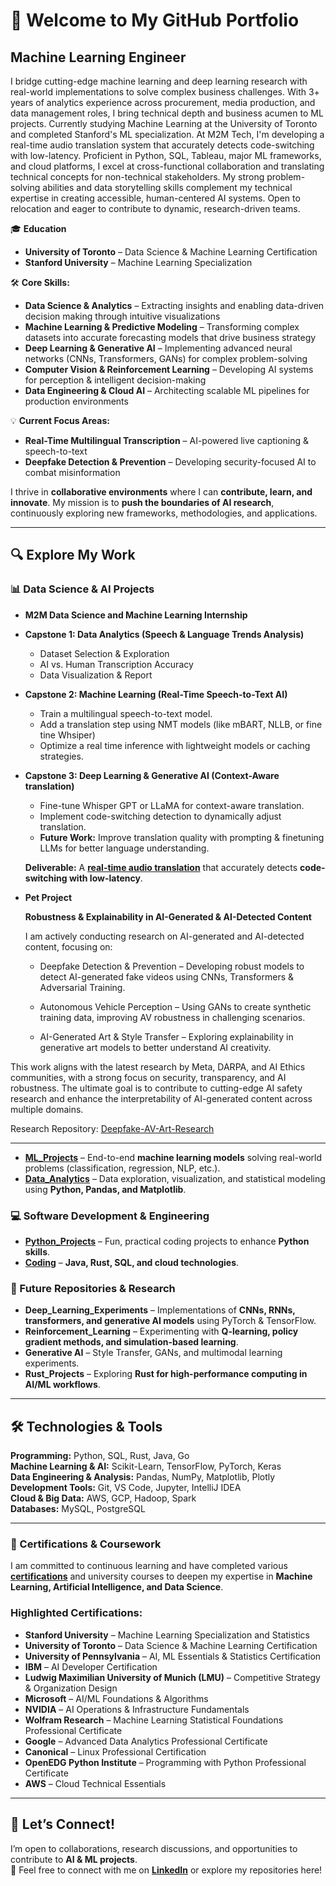 # 🚀 Welcome to My GitHub Portfolio  

## Machine Learning Engineer  

I bridge cutting-edge machine learning and deep learning research with real-world implementations to solve complex business challenges. With 3+ years of analytics experience across procurement, media production, and data management roles, I bring technical depth and business acumen to ML projects. Currently studying Machine Learning at the University of Toronto and completed Stanford's ML specialization. At M2M Tech, I'm developing a real-time audio translation system that accurately detects code-switching with low-latency. Proficient in Python, SQL, Tableau, major ML frameworks, and cloud platforms, I excel at cross-functional collaboration and translating technical concepts for non-technical stakeholders. My strong problem-solving abilities and data storytelling skills complement my technical expertise in creating accessible, human-centered AI systems. Open to relocation and eager to contribute to dynamic, research-driven teams.

🎓 **Education**  
- **University of Toronto** – Data Science & Machine Learning Certification    
- **Stanford University** – Machine Learning Specialization

🛠 **Core Skills:**  
- **Data Science & Analytics** – Extracting insights and enabling data-driven decision making through intuitive visualizations  
- **Machine Learning & Predictive Modeling** – Transforming complex datasets into accurate forecasting models that drive business strategy  
- **Deep Learning & Generative AI** – Implementing advanced neural networks (CNNs, Transformers, GANs) for complex problem-solving  
- **Computer Vision & Reinforcement Learning** – Developing AI systems for perception & intelligent decision-making  
- **Data Engineering & Cloud AI** – Architecting scalable ML pipelines for production environments  

💡 **Current Focus Areas:**  
- **Real-Time Multilingual Transcription** – AI-powered live captioning & speech-to-text  
- **Deepfake Detection & Prevention** – Developing security-focused AI to combat misinformation  

I thrive in **collaborative environments** where I can **contribute, learn, and innovate**. My mission is to **push the boundaries of AI research**, continuously exploring new frameworks, methodologies, and applications.  

---

## 🔍 Explore My Work  

### 📊 Data Science & AI Projects
- **M2M Data Science and Machine Learning Internship**

* **Capstone 1: Data Analytics (Speech & Language Trends Analysis)**
    * Dataset Selection & Exploration
    * AI vs. Human Transcription Accuracy
    * Data Visualization & Report
* **Capstone 2: Machine Learning (Real-Time Speech-to-Text AI)**
    * Train a multilingual speech-to-text model.
    * Add a translation step using NMT models (like mBART, NLLB, or fine tine Whsiper)
    * Optimize a real time inference with lightweight models or caching strategies.
* **Capstone 3: Deep Learning & Generative AI (Context-Aware translation)**
    * Fine-tune Whisper GPT or LLaMA for context-aware translation.
    * Implement code-switching detection to dynamically adjust translation.
    * **Future Work:** Improve translation quality with prompting & finetuning LLMs for better language understanding.
  
  **Deliverable:** A [**real-time audio translation**](https://github.com/VinodAnbalagan/Real-time-audio-translation.git) that accurately detects **code-switching with low-latency**. 

- **Pet Project**
  
	**Robustness & Explainability in AI-Generated & AI-Detected Content**

	I am actively conducting research on AI-generated and AI-detected content, focusing on:

	- Deepfake Detection & Prevention – Developing robust models to detect AI-generated fake videos using CNNs, Transformers & Adversarial Training.
   
	- Autonomous Vehicle Perception – Using GANs to create synthetic training data, improving AV robustness in challenging scenarios.
   
	- AI-Generated Art & Style Transfer – Exploring explainability in generative art models to better understand AI creativity.

This work aligns with the latest research by Meta, DARPA, and AI Ethics communities, with a strong focus on security, transparency, and AI robustness. The ultimate goal is to contribute to cutting-edge AI safety research and enhance the interpretability of AI-generated content across multiple domains.

Research Repository: [Deepfake-AV-Art-Research](https://github.com/VinodAnbalagan/Deepfake-AV-Art-Research-.git)

--- 

- [**ML_Projects**](https://github.com/VinodAnbalagan/ML_Projects.git) – End-to-end **machine learning models** solving real-world problems (classification, regression, NLP, etc.).  
- [**Data_Analytics**](https://github.com/VinodAnbalagan/Data_Analytics.git) – Data exploration, visualization, and statistical modeling using **Python, Pandas, and Matplotlib**.  
  
### 💻 Software Development & Engineering  
- [**Python_Projects**](https://github.com/VinodAnbalagan/Python_Projects.git) – Fun, practical coding projects to enhance **Python skills**.    
- [**Coding**](https://github.com/VinodAnbalagan/Coding-Repo.git) – **Java, Rust, SQL, and cloud technologies**.  

### 🚀 Future Repositories & Research 
- **Deep_Learning_Experiments** – Implementations of **CNNs, RNNs, transformers, and generative AI models** using PyTorch & TensorFlow.
- **Reinforcement_Learning** – Experimenting with **Q-learning, policy gradient methods, and simulation-based learning**.
- **Generative AI** – Style Transfer, GANs, and multimodal learning experiments.  
- **Rust_Projects** – Exploring **Rust for high-performance computing in AI/ML workflows**.    

---

## 🛠️ Technologies & Tools  

**Programming:** Python, SQL, Rust, Java, Go  
**Machine Learning & AI:** Scikit-Learn, TensorFlow, PyTorch, Keras  
**Data Engineering & Analysis:** Pandas, NumPy, Matplotlib, Plotly  
**Development Tools:** Git, VS Code, Jupyter, IntelliJ IDEA  
**Cloud & Big Data:** AWS, GCP, Hadoop, Spark  
**Databases:** MySQL, PostgreSQL  

---
### **📜 Certifications & Coursework**  
I am committed to continuous learning and have completed various [**certifications**](https://github.com/VinodAnbalagan/Certifications-.git) and university courses to deepen my expertise in **Machine Learning, Artificial Intelligence, and Data Science**. 

### **Highlighted Certifications:**  
- **Stanford University** – Machine Learning Specialization and Statistics 
- **University of Toronto** – Data Science & Machine Learning Certification  
- **University of Pennsylvania** – AI, ML Essentials & Statistics Certification  
- **IBM** – AI Developer Certification  
- **Ludwig Maximilian University of Munich (LMU)** – Competitive Strategy & Organization Design  
- **Microsoft** – AI/ML Foundations & Algorithms  
- **NVIDIA** – AI Operations & Infrastructure Fundamentals  
- **Wolfram Research** – Machine Learning Statistical Foundations Professional Certificate  
- **Google** – Advanced Data Analytics Professional Certificate  
- **Canonical** – Linux Professional Certification  
- **OpenEDG Python Institute** – Programming with Python Professional Certificate  
- **AWS** – Cloud Technical Essentials 

---

## 🤝 Let’s Connect!  
I’m open to collaborations, research discussions, and opportunities to contribute to **AI & ML projects**.  
📩 Feel free to connect with me on **[LinkedIn](https://www.linkedin.com/in/vinod-anbalagan/)** or explore my repositories here!  

